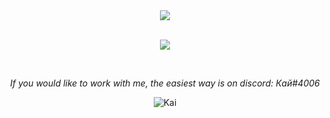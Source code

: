 <div align="center"> 
<img align="center" src="https://media0.giphy.com/media/l3q2x4zl5XVfRGXOo/giphy.gif?cid=6c09b952b02f2b88c6446f71d4ec25be62114b42c8dc1f1f&rid=giphy.gif&ct=g">
</div>
<br>
<p align="center">
  <a>
    <img src="https://skillicons.dev/icons?i=linux,neovim,git" />
  </a>
</p>

<br>

<p align="center">
<i align="center">If you would like to work with me, the easiest way is on discord: Кай#4006</i>
</p>

<p align="center"><img src="https://github-readme-streak-stats.herokuapp.com/?user=thekaigonzalez&theme=dark" alt="Kai" /></p><br>
  </html>
